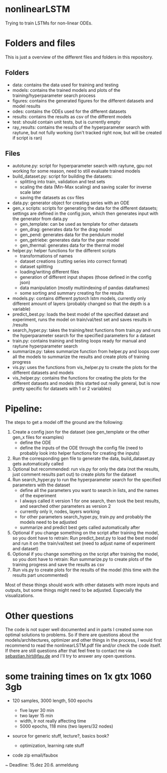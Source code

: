 # nonlinearLSTM
Trying to train LSTMs for non-linear ODEs.

# Folders and files
This is just a overview of the different files and folders in this repository.
## Folders
- data: contains the data used for training and testing
- models: contains the trained models and plots of the training/hyperparameter search process
- figures: contains the generated figures for the different datasets and model results
- odes: contains the ODEs used for the different datasets
- results: contains the results as csv of the different models
- test: should contain unit tests, but is currently empty
- ray_results: contains the results of the hyperparameter search with raytune, but not fully working (isn't tracked right now, but will be created if script is ran)

## Files
- autotune.py: script for hyperparameter search with raytune, gpu not working for some reason, need to still evaluate trained models
- build_dataset.py: script for building the datasets:
    - splitting into train, validation and test sets
    - scaling the data (Min-Max scaling) and saving scaler for inverse scale later
    - saving the datasets as csv files
- data.py: generator object for creating series with an ODE 
- gen_x scripts: scripts for generating the data for the different datasets; settings are defined in the config json, which then generates input with the generator from data.py
    - gen_template: can be used as template for other datasets
    - gen_drag: generates data for the drag model
    - gen_pend: generates data for the pendulum model
    - gen_getriebe: generates data for the gear model
    - gen_thermal: generates data for the thermal model
- helper.py: helper functions for the different scripts
    - transformations of names
    - dataset creations (cutting series into correct format)
    - dataset splitting
    - loading/writing different files
    - generation of different input shapes (those defined in the config json)
    - data manipulation (mostly multiindexing of pandas dataframes)
    - some sorting and summary creating for the results
- models.py: contains different pytorch lstm models, currently only different amount of layers (probably changed so that the depth is a variable)
- predict_best.py: loads the best model of the specified dataset and experiment, runs the model on train/val/test set and saves results in /results
- search_hyper.py: takes the training/test functions from train.py and runs the hyperparameter search for the specified parameters for a dataset
- train.py: contains training and testing loops ready for manual and raytune hyperparameter search
- summarize.py: takes summarize function from helper.py and loops over all the models to summarize the results and create plots of training progress
- vis.py: uses the functions from vis_helper.py to create the plots for the different datasets and models
- vis_helper.py: contains the functions for creating the plots for the different datasets and models (this started out really general, but is now pretty specific for datasets with 1 or 2 variables)

# Pipeline:

The steps to get a model off the ground are the following:
1. Create a config json for the dataset (see gen_template or the other gen_x files for examples)
    - define the ODE
    - define the inputs of the ODE through the config file (need to probably look into helper functions for creating the inputs)
2. Run the corresponding gen file to generate the data, build_dataset.py gets automatically called
3. Optional but recommended: run vis.py for only the data (not the results, just comment results part out) to create plots for the dataset
4. Run search_hyper.py to run the hyperparameter search for the specified parameters with the dataset
    - define all the parameters you want to search in lists, and the names of the experiment
    - I always called it version 1 for one search, then took the best results, and searched other parameters as version 2
    - currently only lr, nodes, layers working
    - for other parameters search_hyper.py, train.py and probably the models need to be adjusted
    - summarize and predict best gets called automatically after
5. Optional if you change something on the script after training the model, so you dont have to retrain: Run predict_best.py to load the best model and run it on the train/val/test set (need to adjust name of experiment and dataset)
6. Optional if you change something on the script after training the model, so you dont have to retrain: Run summarize.py to create plots of the training progress and save the results as csv
7. Run vis.py to create plots for the results of the model (this time with the results part uncommented)

Most of these things should work with other datasets with more inputs and outputs, but some things might need to be adjusted. Especially the visualizations.

# Other questions

The code is not super well documented and in parts I created some non optimal solutions to problems. So if there are questions about the models/architectures, optimizer and other things in the process, I would first recommend to read the nonlinearLSTM.pdf file and/or check the code itself. If there are still questions after that feel free to contact me via <sebastian.hirt@fau.de> and I'll try to answer any open questions.


# some training times on 1x gtx 1060 3gb
- 120 samples, 3000 length, 500 epochs
    - five layer 30 min
    - two layer 15 min 
    - width, lr not really affecting time
    - 5000 epochs, 118 mins (two layers/32 nodes)


- source for generic stuff, lecture?, basics book?
    - optimization, learning rate stuff
- code zip email/faubox

~ Deadline: 15.dez
20.6. anmeldung
